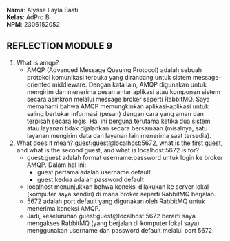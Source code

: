 **Nama**: Alyssa Layla Sasti  <br /> 
**Kelas**: AdPro B  <br />
**NPM**: 2306152052 <br />

## REFLECTION MODULE 9 
1. What is amqp?
    - AMQP (Advanced Message Queuing Protocol) adalah sebuah protokol komunikasi terbuka yang dirancang untuk sistem message-oriented middleware. Dengan kata lain, AMQP digunakan untuk mengirim dan menerima pesan antar aplikasi atau komponen sistem secara asinkron melalui message broker seperti RabbitMQ. Saya memahami bahwa AMQP memungkinkan aplikasi-aplikasi untuk saling bertukar informasi (pesan) dengan cara yang aman dan terpisah secara logis. Hal ini berguna terutama ketika dua sistem atau layanan tidak dijalankan secara bersamaan (misalnya, satu layanan mengirim data dan layanan lain menerima saat tersedia).
2. What does it mean? guest:guest@localhost:5672, what is the first guest, and what is the second guest, and what is localhost:5672 is for?
    - guest:guest adalah format username:password untuk login ke broker AMQP. Dalam hal ini:
        - guest pertama adalah username default
        - guest kedua adalah password default
    - localhost menunjukkan bahwa koneksi dilakukan ke server lokal (komputer saya sendiri) di mana broker seperti RabbitMQ berjalan.
    - 5672 adalah port default yang digunakan oleh RabbitMQ untuk menerima koneksi AMQP.
    - Jadi, keseluruhan guest:guest@localhost:5672 berarti saya mengakses RabbitMQ (yang berjalan di komputer lokal saya) menggunakan username dan password default melalui port 5672.
